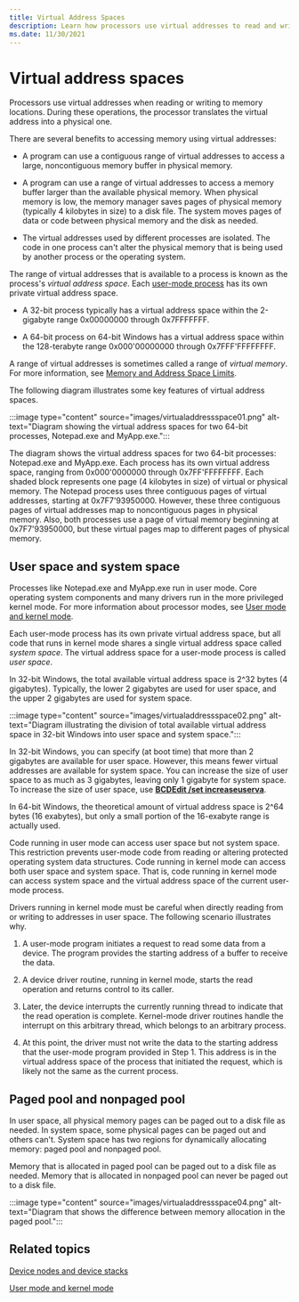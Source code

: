 ```yaml
---
title: Virtual Address Spaces
description: Learn how processors use virtual addresses to read and write to memory locations.
ms.date: 11/30/2021
---
```


# Virtual address spaces

Processors use virtual addresses when reading or writing to memory locations. During these operations, the processor translates the virtual address into a physical one. 

There are several benefits to accessing memory using virtual addresses:

-   A program can use a contiguous range of virtual addresses to access a large, noncontiguous memory buffer in physical memory.

-    A program can use a range of virtual addresses to access a memory buffer larger than the available physical memory. When physical memory is low, the memory manager saves pages of physical memory (typically 4 kilobytes in size) to a disk file. The system moves pages of data or code between physical memory and the disk as needed.

-   The virtual addresses used by different processes are isolated. The code in one process can't alter the physical memory that is being used by another process or the operating system.

The range of virtual addresses that is available to a process is known as the process's *virtual address space*. Each [user-mode process](user-mode-and-kernel-mode.md) has its own private virtual address space. 

* A 32-bit process typically has a virtual address space within the 2-gigabyte range 0x00000000 through 0x7FFFFFFF. 

* A 64-bit process on 64-bit Windows has a virtual address space within the 128-terabyte range 0x000'00000000 through 0x7FFF'FFFFFFFF. 

A range of virtual addresses is sometimes called a range of *virtual memory*. For more information, see [Memory and Address Space Limits](/windows/win32/memory/memory-limits-for-windows-releases#memory-and-address-space-limits).

The following diagram illustrates some key features of virtual address spaces.

:::image type="content" source="images/virtualaddressspace01.png" alt-text="Diagram showing the virtual address spaces for two 64-bit processes, Notepad.exe and MyApp.exe.":::

The diagram shows the virtual address spaces for two 64-bit processes: Notepad.exe and MyApp.exe. Each process has its own virtual address space, ranging from 0x000'0000000 through 0x7FF'FFFFFFFF. Each shaded block represents one page (4 kilobytes in size) of virtual or physical memory. The Notepad process uses three contiguous pages of virtual addresses, starting at 0x7F7'93950000. However, these three contiguous pages of virtual addresses map to noncontiguous pages in physical memory. Also, both processes use a page of virtual memory beginning at 0x7F7'93950000, but these virtual pages map to different pages of physical memory.

## User space and system space

Processes like Notepad.exe and MyApp.exe run in user mode. Core operating system components and many drivers run in the more privileged kernel mode. For more information about processor modes, see [User mode and kernel mode](user-mode-and-kernel-mode.md). 

Each user-mode process has its own private virtual address space, but all code that runs in kernel mode shares a single virtual address space called *system space*. The virtual address space for a user-mode process is called *user space*.

In 32-bit Windows, the total available virtual address space is 2^32 bytes (4 gigabytes). Typically, the lower 2 gigabytes are used for user space, and the upper 2 gigabytes are used for system space.

:::image type="content" source="images/virtualaddressspace02.png" alt-text="Diagram illustrating the division of total available virtual address space in 32-bit Windows into user space and system space.":::

In 32-bit Windows, you can specify (at boot time) that more than 2 gigabytes are available for user space. However, this means fewer virtual addresses are available for system space. You can increase the size of user space to as much as 3 gigabytes, leaving only 1 gigabyte for system space. To increase the size of user space, use [**BCDEdit /set increaseuserva**](../devtest/bcdedit--set.md).

In 64-bit Windows, the theoretical amount of virtual address space is 2^64 bytes (16 exabytes), but only a small portion of the 16-exabyte range is actually used.

Code running in user mode can access user space but not system space. This restriction prevents user-mode code from reading or altering protected operating system data structures. Code running in kernel mode can access both user space and system space. That is, code running in kernel mode can access system space and the virtual address space of the current user-mode process.

Drivers running in kernel mode must be careful when directly reading from or writing to addresses in user space. The following scenario illustrates why.

1.  A user-mode program initiates a request to read some data from a device. The program provides the starting address of a buffer to receive the data.

1.  A device driver routine, running in kernel mode, starts the read operation and returns control to its caller.

1.  Later, the device interrupts the currently running thread to indicate that the read operation is complete. Kernel-mode driver routines handle the interrupt on this arbitrary thread, which belongs to an arbitrary process.
1.  At this point, the driver must not write the data to the starting address that the user-mode program provided in Step 1. This address is in the virtual address space of the process that initiated the request, which is likely not the same as the current process.

## Paged pool and nonpaged pool

In user space, all physical memory pages can be paged out to a disk file as needed. In system space, some physical pages can be paged out and others can't. System space has two regions for dynamically allocating memory: paged pool and nonpaged pool. 

Memory that is allocated in paged pool can be paged out to a disk file as needed. Memory that is allocated in nonpaged pool can never be paged out to a disk file.

:::image type="content" source="images/virtualaddressspace04.png" alt-text="Diagram that shows the difference between memory allocation in the paged pool.":::

## Related topics

[Device nodes and device stacks](device-nodes-and-device-stacks.md) 

[User mode and kernel mode](user-mode-and-kernel-mode.md)
